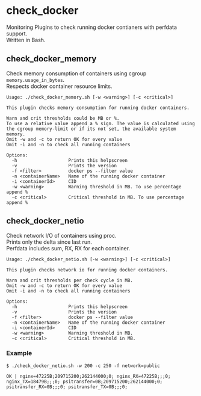 # check_docker

Monitoring Plugins to check running docker contianers with perfdata support.  
Written in Bash.


## check_docker_memory

Check memory consumption of containers using cgroup `memory.usage_in_bytes`.  
Respects docker container resource limits.

```
Usage: ./check_docker_memory.sh [-w <warning>] [-c <critical>]

This plugin checks memory consumption for running docker containers.

Warn and crit thresholds could be MB or %.
To use a relative value append a % sign. The value is calculated using
the cgroup memory-limit or if its not set, the available system memory.
Omit -w and -c to return OK for every value
Omit -i and -n to check all running containers

Options:
  -h                   Prints this helpscreen
  -v                   Prints the version
  -f <filter>          docker ps --filter value
  -n <containerName>   Name of the running docker container
  -i <containerId>     CID
  -w <warning>         Warning threshold in MB. To use percentage append %
  -c <critical>        Critical threshold in MB. To use percentage append %

```

## check_docker_netio

Check network I/O of containers using proc.  
Prints only the delta since last run.  
Perfdata includes sum, RX, RX for each container.

```
Usage: ./check_docker_netio.sh [-w <warning>] [-c <critical>]

This plugin checks network io for running docker containers.

Warn and crit thresholds per check cycle in MB.
Omit -w and -c to return OK for every value
Omit -i and -n to check all running containers

Options:
  -h                   Prints this helpscreen
  -v                   Prints the version
  -f <filter>          docker ps --filter value
  -n <containerName>   Name of the running docker container
  -i <containerId>     CID
  -w <warning>         Warning threshold in MB.
  -c <critical>        Critical threshold in MB.
```

### Example

```
$ ./check_docker_netio.sh -w 200 -c 250 -f network=public

OK | nginx=47225B;209715200;262144000;0; nginx_RX=47225B;;;0; nginx_TX=18479B;;;0; psitransfer=0B;209715200;262144000;0; psitransfer_RX=0B;;;0; psitransfer_TX=0B;;;0;
```
